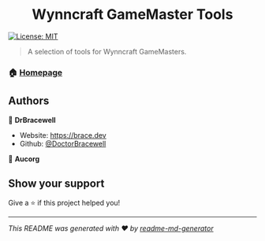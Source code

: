 <h1 align="center">Wynncraft GameMaster Tools</h1>
<p>
  <a href="#" target="_blank">
    <img alt="License: MIT" src="https://img.shields.io/badge/License-MIT-yellow.svg" />
  </a>
</p>

> A selection of tools for Wynncraft GameMasters.

### 🏠 [Homepage](https://brace.dev/gm)

## Authors

👤 **DrBracewell**

- Website: https://brace.dev
- Github: [@DoctorBracewell](https://github.com/DoctorBracewell)

👤 **Aucorg**

## Show your support

Give a ⭐️ if this project helped you!

---

_This README was generated with ❤️ by [readme-md-generator](https://github.com/kefranabg/readme-md-generator)_
